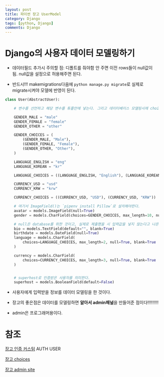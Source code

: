 ```yaml
---
layout: post
title: 파이썬 장고 UserModel
category: Django
tags: [python, Django]
comments: Django
---
```


# Django의 사용자 데이터 모델링하기

- 데이터필드 추가시 주의할 점: 디폴트를 줘야함 안 주면 이전 rows들이 null값이 됨. null값을 설정으로 허용해주면 된다.

- 반드시!!! makemigrations다음에 `python manage.py migrate`로 실제로 migrate시켜야 모델에 반영이 된다.

```python
class User(AbstractUser):

    # 변수를 선언하고 해당 변수를 튜플안에 넣는다. 그리고 데이터베이스 모델링시에 choice에 넣는다.

    GENDER_MALE = "male"
    GENDER_FEMALE = "female"
    GENDER_OTHER = "other"

    GENDER_CHOICES = (
        (GENDER_MALE, "Male"),
        (GENDER_FEMALE, "Female"),
        (GENDER_OTHER, "Other"),
    )

    LANGUAGE_ENGLISH = "eng"
    LANGUAGE_KOREAN = "kr"

    LANGUAGE_CHOICES = ((LANGUAGE_ENGLISH, "English"), (LANGUAGE_KOREAN, "Korean"))

    CURRENCY_USD = "usd"
    CURRENCY_KRW = "krw"

    CURRENCY_CHOICES = ((CURRENCY_USD, "USD"), (CURRENCY_USD, "KRW"))

    # 여기서 ImageField()는 `pipenv install Pillow`로 설치해야한다.
    avatar = models.ImageField(null=True)
    gender = models.CharField(choices=GENDER_CHOICES, max_length=10, null=True)

    # null은 database를 위한 것이고, 실제로 제출했을 시 입력값을 넣지 않는다고 나온다. `blank=True`로 설정해야지 from에 유지된다.
    bio = models.TextField(default="", blank=True)
    birthdate = models.DateField(null=True)
    language = models.CharField(
        choices=LANGUAGE_CHOICES, max_length=2, null=True, blank=True
    )

    currency = models.CharField(
        choices=CURRENCY_CHOICES, max_length=3, null=True, blank=True
    )


    # superhost로 인증받은 사용자를 의미한다.
    superhost = models.BooleanField(default=False)
```

- 사용자에게 입력받을 정보를 데이터 모델링을 한 것이다.

- 장고의 좋은점은 데이터를 모델링하면 **알아서 admin패널**을 만들어준 점이다!!!!!!!!!

- admin은 프로그래머용이다.


# 참조
[장고 인증 커스텀](https://docs.djangoproject.com/en/3.1/topics/auth/customizing/) AUTH USER

[장고 choices](https://docs.djangoproject.com/en/2.0/ref/models/fields/)

[장고 admin site](https://docs.djangoproject.com/en/2.0/ref/contrib/admin/)